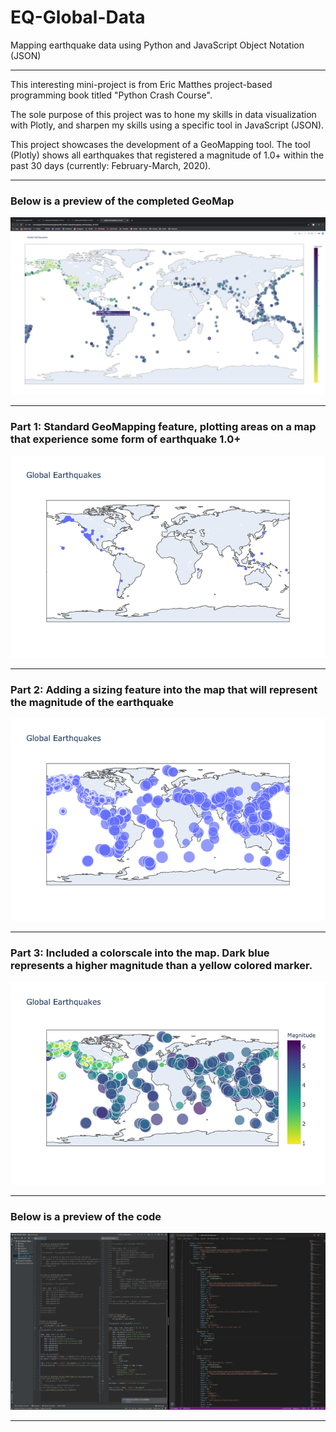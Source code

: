 # EQ-Global-Data
Mapping earthquake data using Python and JavaScript Object Notation (JSON)

------------------------------------------------------------------------------------------------------------------------------

This interesting mini-project is from Eric Matthes project-based programming book titled "Python Crash Course". 

The sole purpose of this project was to hone my skills in data visualization with Plotly, and sharpen my skills using a specific tool in JavaScript (JSON). 

This project showcases the development of a GeoMapping tool. The tool (Plotly) shows all earthquakes that registered a magnitude of 1.0+ within the past 30 days (currently: February-March, 2020). 

------------------------------------------------------------------------------------------------------------------------------

### Below is a preview of the completed GeoMap

![](preview/pt4.png)

------------------------------------------------------------------------------------------------------------------------------

### Part 1: Standard GeoMapping feature, plotting areas on a map that experience some form of earthquake 1.0+

![](preview/pt1.png)

------------------------------------------------------------------------------------------------------------------------------

### Part 2: Adding a sizing feature into the map that will represent the magnitude of the earthquake

![](preview/pt2.png)

------------------------------------------------------------------------------------------------------------------------------

### Part 3: Included a colorscale into the map. Dark blue represents a higher magnitude than a yellow colored marker.

![](preview/pt3.png)

------------------------------------------------------------------------------------------------------------------------------

### Below is a preview of the code

![](preview/code.png)

------------------------------------------------------------------------------------------------------------------------------
